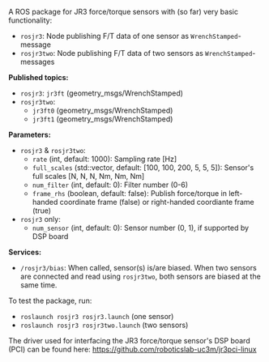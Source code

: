 A ROS package for JR3 force/torque sensors with (so far) very basic functionality:
- ``rosjr3``: Node publishing F/T data of one sensor as ``WrenchStamped``-message
- ``rosjr3two``: Node publishing F/T data of two sensors as  ``WrenchStamped``-messages

**Published topics:**
- ``rosjr3``: ``jr3ft`` (geometry_msgs/WrenchStamped)
- ``rosjr3two``:
    - ``jr3ft0`` (geometry_msgs/WrenchStamped)
    - ``jr3ft1`` (geometry_msgs/WrenchStamped)

**Parameters:**
- ``rosjr3`` & ``rosjr3two``:
    - ``rate`` (int, default: 1000): Sampling rate [Hz]
    - ``full_scales`` (std::vector<int>, default: [100, 100, 200, 5, 5, 5]): Sensor's full scales [N, N, N, Nm, Nm, Nm]
    - ``num_filter`` (int, default: 0): Filter number (0-6)
    - ``frame_rhs`` (boolean, default: false): Publish force/torque in left-handed
      coordinate frame (false) or right-handed coordiante frame (true)
- ``rosjr3`` only:
    - ``num_sensor`` (int, default: 0): Sensor number (0, 1), if supported by DSP board

**Services:**
- ``/rosjr3/bias``: When called, sensor(s) is/are biased. When two sensors are connected and read using ``rosjr3two``, both sensors are biased at the same time. 

To test the package, run:
- ``roslaunch rosjr3 rosjr3.launch`` (one sensor)
- ``roslaunch rosjr3 rosjr3two.launch`` (two sensors)

The driver used for interfacing the JR3 force/torque sensor's DSP board (PCI) can be found here: https://github.com/roboticslab-uc3m/jr3pci-linux
